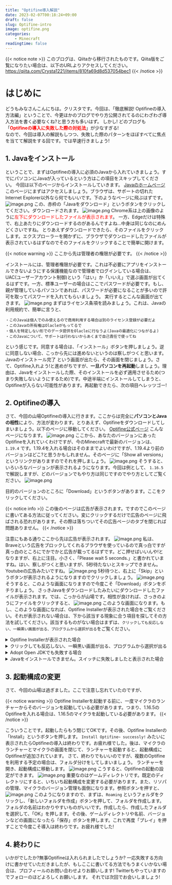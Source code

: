 ```yaml
---
title: "Optifine導入解説"
date: 2023-02-07T00:18:24+09:00
draft: false
slug: Optifine-intro
image: optifine.png
categories:
    - Minecraft
readingtime: false
---
```

{{< notice note >}}
このブログは、Qiitaから移行されたものです。Qiita版をご覧になりたい場合は、以下のURLよりアクセスしてください。  
https://qiita.com/Crysta1221/items/810fa69d8d537054bec1
{{< /notice >}}

# はじめに
どうもみなさんこんにちは。クリスタです。今回は、「徹底解説! Optifineの導入方法編」ということで、今更ほかのブログでやり方公開されてるのにわざわざ導入方法を書く必要なくね?と思う方も多いはず。
しかし! どのブログも「<font color="Red">**Optifineの導入に失敗した際の対処法**</font>」が少なすぎる!  
なので、今回は導入の解説もしつつ、失敗した際のパターンをほぼすべてに焦点を当てて解説をする回です。では早速行きましょう!

## 1. Javaをインストール
ということで、まずはOptifineの導入に必須のJavaから入れていきましょう。すでにパソコンにJavaが入っているという方はこの項目をスキップしてください。
今回は以下のページからインストールしていきます。
[Javaのホームページ](https://www.java.com/ja/download/)
このページにまずはアクセスしましょう。ブラウザは、サポートの切れたInternet Explorer以外なら何でもいいです。下のようなページに飛ぶはずです。
![image.png](https://qiita-image-store.s3.ap-northeast-1.amazonaws.com/0/2467860/713b6a8f-44fe-a522-d997-4c98c4b8ae39.png)
この、赤枠の「Javaをダウンロード」というボタンをクリックしてください。ダウンロードされます。
![image.png](https://qiita-image-store.s3.ap-northeast-1.amazonaws.com/0/2467860/798bd9dc-c2f2-a6f6-f73c-f33cd431110f.png)
Chrome系は上の画像のように<font color="red">左下にダウンロードしたファイルが表示されます</font>。
一方、Edgeだけは特殊で、右上あたりにダウンロードするのがあるんですよね...中身は同じなのにめんどくさいですね。
とりあえずダウンロードできたら、そのファイルをクリックします。エクスプローラーを開かずに、ブラウザでダウンロードしたファイルが表示されているはずなのでそのファイルをクリックすることで簡単に開けます。

{{< notice warning >}}
ここから先は管理者の権限が必要です。
{{< /notice >}}

インストールには、管理者権限が必要です。これは不必要にアプリをインストールできないようにする保護機能なので管理者でログインしている場合は、UAC(ユーザーアカウント制御)という「はい」か「いいえ」で選ぶ画面が出てくるはずです。一方、標準ユーザーの場合はここでパスワードが必要です。もし、親が管理しているパソコンであれば、パスワードが必要になることが多いので許可を取ってパスワードを入れてもらいましょう。
実行するとこんな画面が出てきます。
![image.png](https://qiita-image-store.s3.ap-northeast-1.amazonaws.com/0/2467860/545c32c6-e38c-0a71-4526-6e619a54c5c9.png)
まずはライセンス条項を読みましょう。これは、Javaの利用規約で、簡単に言うと、
```
・このJavaは個人でのみ使えるので商用利用する場合は別のライセンス登録が必要だよ
・このJavaの所有権はOlacleがもってるで
・個人を特定しない形でのデータ提供をOlacleに行なうよ(Javaの最適化につながるよ)
・このJavaについて、サポートは行わないからあくまで自己責任で使ってね
```
という感じです。同意する場合は、「インストール」ボタンを押しましょう。逆に同意しない場合、こっから先には進めないというのは察しがつくと思います。
Javaのインストール完了 という画面が出たら、その画面を閉じましょう。さて、Optifine入れよう!と進めがちですが、**一旦パソコンを再起動**しましょう。理由は、Javaをインストールした際、そのインストールを必ず適用させるため(つまり失敗しないようにするため)です。中途半端にインストールしてしまうと、Optifineが入らない可能性があります。再起動できたら、次の項目へレッツゴー!

## 2. Optifineの導入
さて、今回の山場Optifineの導入に行きます。ここからは完全に**パソコンとJavaの相性**により、方法が変わります。とりあえず、Optifineをダウンロードしてしまいましょう。以下のページに移動してください。
[Optifine公式ページ](https://optifine.net/downloads)
こんなページになります。
![image.png](https://qiita-image-store.s3.ap-northeast-1.amazonaws.com/0/2467860/f4a01574-2858-600f-afc2-549e9164969a.png)
ここから、あなたのバージョンにあったOptifineを入れていくわけですが、今のMinecraftで最新のバージョンは、 `1.19.4` です。1.19.4を入れる場合はそのままでよいわけですが、1.19.4より前のバージョンはどこ?と思うかもしれません。そのページに「Show all versions」というリンクがありますのでそれを押しましょう。
![image.png](https://qiita-image-store.s3.ap-northeast-1.amazonaws.com/0/2467860/0817f5b1-6fa3-a1d8-dc10-80d8b1e5cd0a.png)
そうすると、いろいろなバージョンが表示されるようになります。今回は例として、 `1.16.5` で解説しますが、どのバージョンでもやり方は同じですのでやり方としてご覧ください。
![image.png](https://qiita-image-store.s3.ap-northeast-1.amazonaws.com/0/2467860/e7762219-ddde-9562-a24a-30e031b9ba90.png)

目的のバージョンのところに「Download」というボタンがあります。ここをクリックしてください。

{{< notice info >}}
この後のページは広告が表示されます。ですのでこのページに書いてある方法に従ってください。変にクリックするだけで広告のページに飛ばされる恐れがあります。その際は落ちついてその広告ページのタブを閉じれば問題ありません。
{{< /notice >}}


注意にもある通りここから先は広告が表示されます。
![image.png](https://qiita-image-store.s3.ap-northeast-1.amazonaws.com/0/2467860/7a6d9d6c-345b-2eed-0a09-615baf2d2211.png)
私は、Braveという広告をブロックしてくれるブラウザを使っているので真っ白ですが真っ白のところにでかでかと広告が載ってるはずです。どこ押せばいいんや!となりますが、右上に注目。小さく、「Please wait 5 seconds.」と書かれていますね。はい、察しがつくと思いますが、5秒待たないとスキップできません。Youtubeの広告みたいですね。
![image.png](https://qiita-image-store.s3.ap-northeast-1.amazonaws.com/0/2467860/05bb40de-a61b-fbb1-6ad9-f7a25baac877.png)
5秒待つと、右上に「Skip」というボタンが表示されるようになりますのでクリックしましょう。
![image.png](https://qiita-image-store.s3.ap-northeast-1.amazonaws.com/0/2467860/ad635e17-6dbd-2018-d28f-b3a5ee14676f.png)
そうすると、このような画面になりますので今度こそ「Download」ボタンをポチりましょう。
さっきJavaをダウンロードしたみたいにダウンロードしたファイルが表示されます。では、こっからが山場です。相性が良ければ、さっきのようにファイルをクリックすると、
![image.png](https://qiita-image-store.s3.ap-northeast-1.amazonaws.com/0/2467860/c952bc13-d76b-3a50-2d65-46ba0ed79ae7.png)
このような画面になります。もし、このような画面になれば、Optifine Installerが表示された場合をご覧ください。それが表示されない場合は、下から該当する現象に合う項目を探してその方法を試してください。該当するものがない場合はまずは、`クリックしても反応しない、一瞬黒い画面が出る、プログラムから選択が出る`をご覧ください。

<details><summary>Optifine Installerが表示された場合</summary>

成功です! やりましたね! [3.起動構成の変更](#3-起動構成の変更) に移動して、残りの設定を済ませてしまいましょう。

</details>

<details><summary>クリックしても反応しない、一瞬黒い画面が出る、プログラムから選択が出る</summary>

残念ながら、Javaとの相性が良くないようです。JDKを入れてみましょう。今回は、Adopt Open JDKというものを使います。本当は、Olacle のOpen JDKを使ってもいいのですが、Javaのバージョン管理が簡単なAdopt Open JDKがおすすめなのでこちらで。
[Adopt Open JDKのページ](https://adoptopenjdk.net/)
![image.png](https://qiita-image-store.s3.ap-northeast-1.amazonaws.com/0/2467860/b42a2f1f-7fdb-2798-2e59-fece4d1d26d7.png)
このページに移動したら、まずは、1. Choose a version という項目があるので、それを一番下の「Open JDK 16(Latest)」にします。「Open JDK 16(Latest)」をクリックすると、選択できます。2はそのままでOKです。
![image.png](https://qiita-image-store.s3.ap-northeast-1.amazonaws.com/0/2467860/cfee6388-4859-f5db-b9de-fc040f0a1067.png)
上のようになったら、あとは赤枠のボタンを押してください。
![image.png](https://qiita-image-store.s3.ap-northeast-1.amazonaws.com/0/2467860/f48b6353-8d3e-d032-dfa4-2af68fe343aa.png)
今度はこんなページに飛ばされます。少し下にスクロールして下の画像と同じ場所まで移動してください。
Windowsの場合は、Windows x64 というものを探します。ここではWindowsで説明します。Mac、Linuxの場合も同様に探してください。
![image.png](https://qiita-image-store.s3.ap-northeast-1.amazonaws.com/0/2467860/f13ca58a-8692-8680-b224-411fe8c501c9.png)
Windowsの場合、上の画面まで行けたら、「Msi」というボタンを押してください。Msiというのはインストーラのことで、自動でJavaを入れてくれる便利なものです。ZipはインストールするものでなくJavaをそのままZipにしただけのものです。クリックすると、1.同様にダウンロードされます。またそれをクリックして実行します。
これも管理者権限が必要です。実行すると、以下の画面になります。
![image.png](https://qiita-image-store.s3.ap-northeast-1.amazonaws.com/0/2467860/2ca5c7c9-f392-ec2c-f3e2-225d0421f8fc.png)
Adopt Open JDK 11の画面ですが、16も変わりはありません。「次へ」をクリックします。
![image.png](https://qiita-image-store.s3.ap-northeast-1.amazonaws.com/0/2467860/c00c8ba4-160e-1e96-5dbe-4bff5e9bad20.png)
まず、`Set JAVA_HOME variable` を有効にします。×ボタンをクリックして、`ローカルハードドライブにインストール` をクリックして有効にします。
次に、その下、`JavaSoft(Olacle) registory keys` も同じようにしてローカルハードドライブにインストールにしてください。その後、「次へ」をクリックし、その後「インストール」をクリックしてください。
これで、Adopt Open JDKがインストールされます。インストール完了と表示されたらまたパソコンを再起動します。再起動後、エクスプローラーを開きます。その後、ダウンロードをクリックします。
![image.png](https://qiita-image-store.s3.ap-northeast-1.amazonaws.com/0/2467860/67b4924b-634b-9a87-9f7d-080af7bb4584.png)
その中にある、「Optifine～」で始まるファイルを探します。
![image.png](https://qiita-image-store.s3.ap-northeast-1.amazonaws.com/0/2467860/51e81979-05ad-f00f-fdc3-2619ff793ab9.png)
見つかったらダブルクリックして開きます。もし、成功していれば、2.Optifineの導入の一番下にある画像のようなものが表示されるはずです。それでもダメな場合、次の項目「Adopt Open JDKでも失敗する」を参照してください。
</details>

<details><summary>Adopt Open JDKでも失敗する場合</summary>

今後はコマンドプロンプトを使います。前提として、Javaのインストールが完了していることです。
まずは、WindowsキーあるいはWindowsの画面の左下にあるスタートボタンを押します。その後、`cmd` と入れると、`Windows コマンドプロンプト`というのが検索に引っ掛かりますのでそれをクリックするか、「開く」で開いてください。
![image.png](https://qiita-image-store.s3.ap-northeast-1.amazonaws.com/0/2467860/63a55130-25bf-0090-76bb-349ac8baafb6.png)
こんなちょっとかっちょいい画面が出てきましたか? そうしたら、試しにどのように使うかデモンストレーション代わりに以下のコマンドを入れてみましょう。
```bat
java -version
```
入れたら、Enterで実行します。そうすると、Javaのバージョンが表示されるはずです。私の場合、
```cs
openjdk version "16.0.2" 2021-07-20
OpenJDK Runtime Environment Temurin-16.0.2+7 (build 16.0.2+7)
OpenJDK 64-Bit Server VM Temurin-16.0.2+7 (build 16.0.2+7, mixed mode, sharing)
```
と表示されます。`'java' は、内部コマンドまたは外部コマンド、操作可能なプログラムまたはバッチ ファイルとして認識されていません。` と表示された場合、まずJavaのインストールをしていないか、失敗しているかの2択ですのでインストール/再インストールをしましょう。再インストールは一度Javaをアンインストールしてから再度インストールすることです。もし、Javaのバージョンが表示されたら、次は以下のコマンドを入れましょう。
```bat
java -jar
```
これを入れたら、`-jar`の後にスペースを押してください。その後、Optifineのファイルをコマンドプロンプトの画面にドロップします。どうドロップするか。Optifineのファイルをクリックしたまま、コマンドプロンプトの画面までマウスカーソルを移動させ、コマンドプロンプトの画面のどこかにマウスカーソルが来たら、離します。そうすると全体のコマンドは以下のようになるはずです。
```bat
java -jar c:\Users\<パソコンのユーザ名>\Downloads\Optifine~ .jar
```
こうなってたらOKです。Enterを押してください。そうすると、2.Optifineの導入の一番下のOptifine Installerという画面が出るはずです。
もし、これをやっても無理!という場合はコメント欄に「やったこと」を記述し可能であればスクショを添付していただくと説明します。
</details>

<details><summary>Javaをインストールできません。スイッチに失敗しましたと表示された場合</summary>

Javaのインストールが完了していないまま続行したためJarファイルを開けなくなっています。一度コントロールパネルからJavaをアンインストールし、再度インストールしてみてください。

</details>

## 3. 起動構成の変更
さて、今回の山場は過ぎました。ここで注意し忘れていたのですが、

{{< notice warning >}}
Optifine Installerを起動する前に、一度マイクラのランチャーからそのバージョンを起動している必要があります。つまり、1.16.5のOptifineを入れる場合は、1.16.5のマイクラを起動している必要があります。
{{< /notice >}}

こういうことです。起動したらもう閉じてOKです。その後、Optifine Installerの「Install」というボタンを押します。 `Install Optifine~ successly!` みたいに表示されたらOptifineの導入は終わりです。お疲れ様でした。後は、マイクラのランチャーとマイクラの画面を閉じて、ランチャーを起動すると、起動構成にOptifineが追加されています。
さて、終わりでもいいのですが、複数のOptifineを利用する予定の場合は、フォルダ分けをしてしまいましょう。
ランチャーを開き、起動構成に移動します。
![image.png](https://qiita-image-store.s3.ap-northeast-1.amazonaws.com/0/2467860/e410c52b-0131-1ae1-aede-bd10d35ec02a.png)
こうすると、Optifineの起動の設定ができます。
![image.png](https://qiita-image-store.s3.ap-northeast-1.amazonaws.com/0/2467860/82114994-8b85-ac56-00b2-63e86dc9913f.png)
重要なのはゲームディレクトリです。既定のディレクトリにすると、いちいち起動構成を変更する必要があります。また、リソパの管理、マイクラのバージョン管理も面倒になります。参照ボタンを押すと、
![image.png](https://qiita-image-store.s3.ap-northeast-1.amazonaws.com/0/2467860/e5556680-b2bb-21f6-503f-b60f6e59cb98.png)
このようになりますので、まずは、`Roaming` というフォルダをクリックし、「新しいフォルダを作成」ボタンを押して、フォルダを作成します。フォルダの名前はわかりやすいものがいいです。作成したら、作成したフォルダを選択して、「OK」を押します。その後、ゲームディレクトリや名前、バージョンなどの画面になったら「保存」ボタンを押します。これで再度「プレイ」を押すことで今度こそ導入は終わりです。お疲れ様でした!

## 4. 終わりに
いかがでしたか?無事Optifineは入れられましたでしょうか? 一応失敗する方向けに書かせていただきましたが、もしここに書いてる方法でもうまくいかない場合は、プロフィールのお問い合わせよりお願いします! Twitterもやっていますのでフォローのほどよろしくお願いします。
それでは次回でお会いしましょう!

